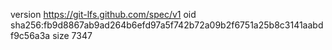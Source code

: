 version https://git-lfs.github.com/spec/v1
oid sha256:fb9d8867ab9ad264b6efd97a5f742b72a09b2f6751a25b8c3141aabdf9c56a3a
size 7347
